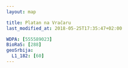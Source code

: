 ```yaml
---
layout: map

title: Platan na Vračaru
last_modified_at: 2018-05-25T17:35:47+02:00

WDPA: [555589023]
BioRaS: [288]
geoSrbija:
  L1_182: [60]
---
```

